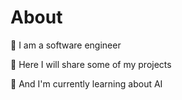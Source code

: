 <h1>About</h1>
<p>🔺 I am a software engineer</p>
<p>🔺 Here I will share some of my projects</p>
<p>🔺 And I'm currently learning about AI</p>
